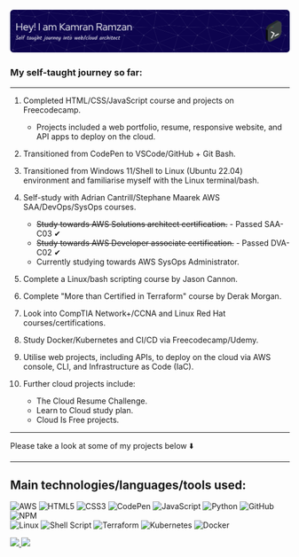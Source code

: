 ![Header](./github-header-image.png)

### My self-taught journey so far:  
---

1. Completed HTML/CSS/JavaScript course and projects on Freecodecamp.
   - Projects included a web portfolio, resume, responsive website, and API apps to deploy on the cloud.

2. Transitioned from CodePen to VSCode/GitHub + Git Bash.

3. Transitioned from Windows 11/Shell to Linux (Ubuntu 22.04) environment and familiarise myself with the Linux terminal/bash.

4. Self-study with Adrian Cantrill/Stephane Maarek AWS SAA/DevOps/SysOps courses.
   - ~~Study towards AWS Solutions architect certification.~~ - Passed SAA-C03 &#10004;
   - ~~Study towards AWS Developer associate certification.~~ - Passed DVA-C02 &#10004;
   - Currently studying towards AWS SysOps Administrator.

5. Complete a Linux/bash scripting course by Jason Cannon.

6. Complete "More than Certified in Terraform" course by Derak Morgan.

7. Look into CompTIA Network+/CCNA and Linux Red Hat courses/certifications.

8. Study Docker/Kubernetes and CI/CD via Freecodecamp/Udemy.

9. Utilise web projects, including APIs, to deploy on the cloud via AWS console, CLI, and Infrastructure as Code (IaC).

10. Further cloud projects include:
    - The Cloud Resume Challenge.
    - Learn to Cloud study plan.
    - Cloud Is Free projects.
---


Please take a look at some of my projects below :arrow_down:

---

## Main technologies/languages/tools used:

![AWS](https://img.shields.io/badge/AWS-%23FF9900.svg?style=for-the-badge&logo=amazon-aws&logoColor=white)
![HTML5](https://img.shields.io/badge/html5-%23E34F26.svg?style=for-the-badge&logo=html5&logoColor=white)
![CSS3](https://img.shields.io/badge/css3-%231572B6.svg?style=for-the-badge&logo=css3&logoColor=white)
![CodePen](https://img.shields.io/badge/Codepen-000000?style=for-the-badge&logo=codepen&logoColor=white)
![JavaScript](https://img.shields.io/badge/javascript-%23323330.svg?style=for-the-badge&logo=javascript&logoColor=%23F7DF1E)
![Python](https://img.shields.io/badge/python-3670A0?style=for-the-badge&logo=python&logoColor=ffdd54)
![GitHub](https://img.shields.io/badge/github-%23121011.svg?style=for-the-badge&logo=github&logoColor=white)
![NPM](https://img.shields.io/badge/NPM-%23CB3837.svg?style=for-the-badge&logo=npm&logoColor=white)  
![Linux](https://img.shields.io/badge/Linux-FCC624?style=for-the-badge&logo=linux&logoColor=black)
![Shell Script](https://img.shields.io/badge/shell_script-%23121011.svg?style=for-the-badge&logo=gnu-bash&logoColor=white)
![Terraform](https://img.shields.io/badge/terraform-%235835CC.svg?style=for-the-badge&logo=terraform&logoColor=white)
![Kubernetes](https://img.shields.io/badge/kubernetes-%23326ce5.svg?style=for-the-badge&logo=kubernetes&logoColor=white)
![Docker](https://img.shields.io/badge/docker-%230db7ed.svg?style=for-the-badge&logo=docker&logoColor=white)



<div>
  <a href="https://github.com/kamzie">
  <img height="160em" src="https://github-readme-stats.vercel.app/api?username=kamzie&count_private=true&show_icons=true"/>
  <img height="160em" src="https://github-readme-stats.vercel.app/api/top-langs/?username=kamzie&layout=compact&langs_count=10"/>
</div>
